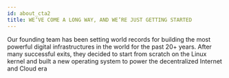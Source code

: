 ```yaml
---
id: about_cta2
title: WE’VE COME A LONG WAY, AND WE’RE JUST GETTING STARTED
---
```

Our founding team has been setting world records for building the most powerful digital  infrastructures in the 
world for the past 20+ years. After many successful exits, 
they decided to start from scratch on the Linux kernel and 
built a new operating system to power the decentralized 
Internet and Cloud era
